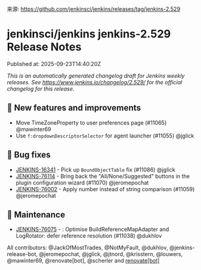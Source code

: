 来源: https://github.com/jenkinsci/jenkins/releases/tag/jenkins-2.529

# jenkinsci/jenkins jenkins-2.529 Release Notes

Published at: 2025-09-23T14:40:20Z

_This is an automatically generated changelog draft for Jenkins weekly releases.
See https://www.jenkins.io/changelog/2.529/ for the official changelog for this release._

## 🚀 New features and improvements

* Move TimeZoneProperty to user preferences page (#11065) @mawinter69
* Use `f:dropdownDescriptorSelector` for agent launcher (#11055) @jglick

## 🐛 Bug fixes

* [JENKINS-16341](https://issues.jenkins.io/browse/JENKINS-16341) - Pick up `BoundObjectTable` fix (#11086) @jglick
* [JENKINS-76114](https://issues.jenkins.io/browse/JENKINS-76114) - Bring back the "All/None/Suggested" buttons in the plugin configuration wizard (#11070) @jeromepochat
* [JENKINS-76002](https://issues.jenkins.io/browse/JENKINS-76002) - Apply number instead of string comparison (#11059) @jeromepochat

## 👻 Maintenance

* [JENKINS-76075](https://issues.jenkins.io/browse/JENKINS-76075) - : Optimise BuildReferenceMapAdapter and LogRotator: defer reference resolution (#11038) @dukhlov

All contributors: @JackOfMostTrades, @NotMyFault, @dukhlov, @jenkins-release-bot, @jeromepochat, @jglick, @jtnord, @krisstern, @louwers, @mawinter69, @renovate[bot], @scherler and [renovate[bot]](https://github.com/apps/renovate)
